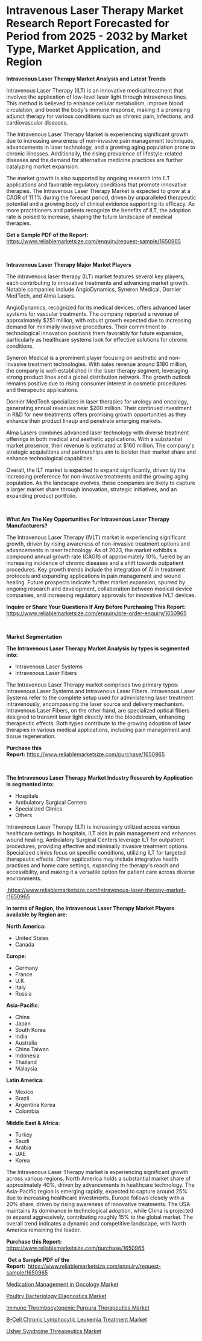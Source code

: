 <p><h1>Intravenous Laser Therapy Market Research Report Forecasted for Period from 2025 -  2032 by Market Type, Market Application, and Region</h1></p><p><strong>Intravenous Laser Therapy Market Analysis and Latest Trends</strong></p>
<p><p>Intravenous Laser Therapy (ILT) is an innovative medical treatment that involves the application of low-level laser light through intravenous lines. This method is believed to enhance cellular metabolism, improve blood circulation, and boost the body's immune response, making it a promising adjunct therapy for various conditions such as chronic pain, infections, and cardiovascular diseases. </p><p>The Intravenous Laser Therapy Market is experiencing significant growth due to increasing awareness of non-invasive pain management techniques, advancements in laser technology, and a growing aging population prone to chronic illnesses. Additionally, the rising prevalence of lifestyle-related diseases and the demand for alternative medicine practices are further catalyzing market expansion. </p><p>The market growth is also supported by ongoing research into ILT applications and favorable regulatory conditions that promote innovative therapies. The Intravenous Laser Therapy Market is expected to grow at a CAGR of 11.1% during the forecast period, driven by unparalleled therapeutic potential and a growing body of clinical evidence supporting its efficacy. As more practitioners and patients recognize the benefits of ILT, the adoption rate is poised to increase, shaping the future landscape of medical therapies.</p></p>
<p><strong>Get a Sample PDF of the Report:&nbsp;</strong> <a href="https://www.reliablemarketsize.com/enquiry/request-sample/1650965?utm_campaign=1991&utm_medium=2&utm_source=Github&utm_content=ia&utm_term=03032025&utm_id=intravenous-laser-therapy">https://www.reliablemarketsize.com/enquiry/request-sample/1650965</a></p>
<p>&nbsp;</p>
<p><strong>Intravenous Laser Therapy Major Market Players</strong></p>
<p><p>The intravenous laser therapy (ILT) market features several key players, each contributing to innovative treatments and advancing market growth. Notable companies include AngioDynamics, Syneron Medical, Dornier MedTech, and Alma Lasers.</p><p>AngioDynamics, recognized for its medical devices, offers advanced laser systems for vascular treatments. The company reported a revenue of approximately $251 million, with robust growth expected due to increasing demand for minimally invasive procedures. Their commitment to technological innovation positions them favorably for future expansion, particularly as healthcare systems look for effective solutions for chronic conditions.</p><p>Syneron Medical is a prominent player focusing on aesthetic and non-invasive treatment technologies. With sales revenue around $180 million, the company is well-established in the laser therapy segment, leveraging strong product lines and a global distribution network. The growth outlook remains positive due to rising consumer interest in cosmetic procedures and therapeutic applications.</p><p>Dornier MedTech specializes in laser therapies for urology and oncology, generating annual revenues near $200 million. Their continued investment in R&D for new treatments offers promising growth opportunities as they enhance their product lineup and penetrate emerging markets.</p><p>Alma Lasers combines advanced laser technology with diverse treatment offerings in both medical and aesthetic applications. With a substantial market presence, their revenue is estimated at $160 million. The company's strategic acquisitions and partnerships aim to bolster their market share and enhance technological capabilities.</p><p>Overall, the ILT market is expected to expand significantly, driven by the increasing preference for non-invasive treatments and the growing aging population. As the landscape evolves, these companies are likely to capture a larger market share through innovation, strategic initiatives, and an expanding product portfolio.</p></p>
<p>&nbsp;</p>
<p><strong>What Are The Key Opportunities For Intravenous Laser Therapy Manufacturers?</strong></p>
<p><p>The Intravenous Laser Therapy (IVLT) market is experiencing significant growth, driven by rising awareness of non-invasive treatment options and advancements in laser technology. As of 2023, the market exhibits a compound annual growth rate (CAGR) of approximately 10%, fueled by an increasing incidence of chronic diseases and a shift towards outpatient procedures. Key growth trends include the integration of AI in treatment protocols and expanding applications in pain management and wound healing. Future prospects indicate further market expansion, spurred by ongoing research and development, collaboration between medical device companies, and increasing regulatory approvals for innovative IVLT devices.</p></p>
<p><strong>Inquire or Share Your Questions If Any Before Purchasing This Report:</strong> <a href="https://www.reliablemarketsize.com/enquiry/pre-order-enquiry/1650965?utm_campaign=1991&utm_medium=2&utm_source=Github&utm_content=ia&utm_term=03032025&utm_id=intravenous-laser-therapy">https://www.reliablemarketsize.com/enquiry/pre-order-enquiry/1650965</a></p>
<p>&nbsp;</p>
<p><strong>Market Segmentation</strong></p>
<p><strong>The Intravenous Laser Therapy Market Analysis by types is segmented into:</strong></p>
<p><ul><li>Intravenous Laser Systems</li><li>Intravenous Laser Fibers</li></ul></p>
<p><p>The Intravenous Laser Therapy market comprises two primary types: Intravenous Laser Systems and Intravenous Laser Fibers. Intravenous Laser Systems refer to the complete setup used for administering laser treatment intravenously, encompassing the laser source and delivery mechanism. Intravenous Laser Fibers, on the other hand, are specialized optical fibers designed to transmit laser light directly into the bloodstream, enhancing therapeutic effects. Both types contribute to the growing adoption of laser therapies in various medical applications, including pain management and tissue regeneration.</p></p>
<p><strong>Purchase this Report:&nbsp;</strong><a href="https://www.reliablemarketsize.com/purchase/1650965?utm_campaign=1991&utm_medium=2&utm_source=Github&utm_content=ia&utm_term=03032025&utm_id=intravenous-laser-therapy">https://www.reliablemarketsize.com/purchase/1650965</a></p>
<p>&nbsp;</p>
<p><strong>The Intravenous Laser Therapy Market Industry Research by Application is segmented into:</strong></p>
<p><ul><li>Hospitals</li><li>Ambulatory Surgical Centers</li><li>Specialized Clinics</li><li>Others</li></ul></p>
<p><p>Intravenous Laser Therapy (ILT) is increasingly utilized across various healthcare settings. In hospitals, ILT aids in pain management and enhances wound healing. Ambulatory Surgical Centers leverage ILT for outpatient procedures, providing effective and minimally invasive treatment options. Specialized clinics focus on specific conditions, utilizing ILT for targeted therapeutic effects. Other applications may include integrative health practices and home care settings, expanding the therapy's reach and accessibility, and making it a versatile option for patient care across diverse environments.</p></p>
<p><a href="https://www.reliablemarketsize.com/intravenous-laser-therapy-market-r1650965?utm_campaign=1991&utm_medium=2&utm_source=Github&utm_content=ia&utm_term=03032025&utm_id=intravenous-laser-therapy">&nbsp;https://www.reliablemarketsize.com/intravenous-laser-therapy-market-r1650965</a></p>
<p><strong>In terms of Region, the Intravenous Laser Therapy Market Players available by Region are:</strong></p>
<p>
    <p> <strong> North America: </strong>
        <ul>
            <li>United States</li>
            <li>Canada</li>
        </ul>
        </p> 
    <p> <strong> Europe: </strong>
        <ul>
            <li>Germany</li>
            <li>France</li>
            <li>U.K.</li>
            <li>Italy</li>
            <li>Russia</li>
        </ul>
        </p> 
    <p> <strong> Asia-Pacific: </strong>
        <ul>
            <li>China</li>
            <li>Japan</li>
            <li>South Korea</li>
            <li>India</li>
            <li>Australia</li>
            <li>China Taiwan</li>
            <li>Indonesia</li>
            <li>Thailand</li>
            <li>Malaysia</li>
        </ul>
        </p> 
    <p> <strong> Latin America: </strong>
        <ul>
            <li>Mexico</li>
            <li>Brazil</li>
            <li>Argentina Korea</li>
            <li>Colombia</li>
        </ul>
        </p> 
    <p> <strong> Middle East & Africa: </strong>
        <ul>
            <li>Turkey</li>
            <li>Saudi</li>
            <li>Arabia</li>
            <li>UAE</li>
            <li>Korea</li>
        </ul>
    </p>
    </p>
<p><p>The Intravenous Laser Therapy market is experiencing significant growth across various regions. North America holds a substantial market share of approximately 40%, driven by advancements in healthcare technology. The Asia-Pacific region is emerging rapidly, expected to capture around 25% due to increasing healthcare investments. Europe follows closely with a 20% share, driven by rising awareness of innovative treatments. The USA maintains its dominance in technological adoption, while China is projected to expand aggressively, contributing roughly 15% to the global market. The overall trend indicates a dynamic and competitive landscape, with North America remaining the leader.</p></p>
<p><strong>Purchase this Report: </strong><a href="https://www.reliablemarketsize.com/purchase/1650965?utm_campaign=1991&utm_medium=2&utm_source=Github&utm_content=ia&utm_term=03032025&utm_id=intravenous-laser-therapy">https://www.reliablemarketsize.com/purchase/1650965</a></p>
<p>&nbsp;<strong>Get a Sample PDF of the Report:&nbsp;&nbsp;</strong><a href="https://www.reliablemarketsize.com/enquiry/request-sample/1650965?utm_campaign=1991&utm_medium=2&utm_source=Github&utm_content=ia&utm_term=03032025&utm_id=intravenous-laser-therapy">https://www.reliablemarketsize.com/enquiry/request-sample/1650965</a></p>
<p><strong></strong></p>
<p><p><a href="https://github.com/ezahdyre/Market-Research-Report-List-1/blob/main/medication-management-in-oncology-market.md?utm_campaign=1991&utm_medium=2&utm_source=Github&utm_content=ia&utm_term=03032025&utm_id=intravenous-laser-therapy">Medication Management in Oncology Market</a></p><p><a href="https://github.com/elodielamto06/Market-Research-Report-List-1/blob/main/poultry-bacteriology-diagnostics-market.md?utm_campaign=1991&utm_medium=2&utm_source=Github&utm_content=ia&utm_term=03032025&utm_id=intravenous-laser-therapy">Poultry Bacteriology Diagnostics Market</a></p><p><a href="https://github.com/taxyevgwlle/Market-Research-Report-List-1/blob/main/immune-thrombocytopenic-purpura-therapeutics-market.md?utm_campaign=1991&utm_medium=2&utm_source=Github&utm_content=ia&utm_term=03032025&utm_id=intravenous-laser-therapy">Immune Thrombocytopenic Purpura Therapeutics Market</a></p><p><a href="https://github.com/kaqiewan/Market-Research-Report-List-1/blob/main/b-cell-chronic-lymphocytic-leukemia-treatment-market.md?utm_campaign=1991&utm_medium=2&utm_source=Github&utm_content=ia&utm_term=03032025&utm_id=intravenous-laser-therapy">B-Cell Chronic Lymphocytic Leukemia Treatment Market</a></p><p><a href="https://github.com/verikaahova/Market-Research-Report-List-1/blob/main/usher-syndrome-threapeutics-market.md?utm_campaign=1991&utm_medium=2&utm_source=Github&utm_content=ia&utm_term=03032025&utm_id=intravenous-laser-therapy">Usher Syndrome Threapeutics Market</a></p></p>